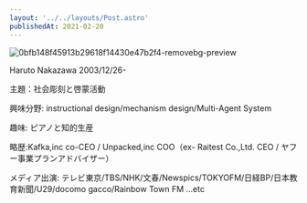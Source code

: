 ```yaml
---
layout: '../../layouts/Post.astro'
publishedAt: 2021-02-20
---
```


![0bfb148f45913b29618f14430e47b2f4-removebg-preview](https://user-images.githubusercontent.com/124674475/220978926-9117381f-6b78-4a20-9401-93110fa6dc1d.png)

Haruto Nakazawa
2003/12/26-

主題：社会彫刻と啓蒙活動

興味分野: instructional design/mechanism design/Multi-Agent System 

趣味: ピアノと知的生産

略歴:Kafka,inc co-CEO / Unpacked,inc COO（ex- Raitest Co.,Ltd. CEO / ヤフー事業プランアドバイザー）

メディア出演: テレビ東京/TBS/NHK/文春/Newspics/TOKYOFM/日経BP/日本教育新聞/U29/docomo gacco/Rainbow Town FM ...etc

